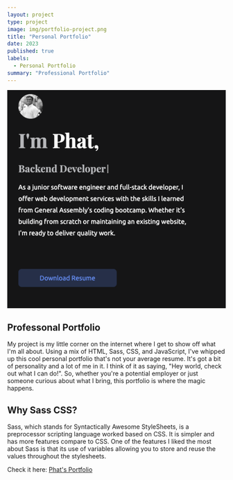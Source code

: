```yaml
---
layout: project
type: project
image: img/portfolio-project.png
title: "Personal Portfolio"
date: 2023
published: true
labels:
  - Personal Portfolio
summary: "Professional Portfolio"
---
```


<img class="img-fluid" src="../img/portfolio-project.png">


## Professonal Portfolio
My project is my little corner on the internet where I get to show off what I'm all about. Using a mix of HTML, Sass, CSS, and JavaScript, I've whipped up this cool personal portfolio that's not your average resume. It's got a bit of personality and a lot of me in it. I think of it as saying, "Hey world, check out what I can do!". So, whether you're a potential employer or just someone curious about what I bring, this portfolio is where the magic happens.

## Why Sass CSS?
Sass, which stands for Syntactically Awesome StyleSheets, is a preprocessor scripting language worked based on CSS. It is simpler and has more features compare to CSS. One of the features I liked the most about Sass is that its use of variables allowing you to store and reuse the values throughout the stylesheets. 











Check it here: <a href="https://vermillion-custard-ea8a83.netlify.app/#home"><i class="large github icon "></i>Phat's Portfolio</a>
